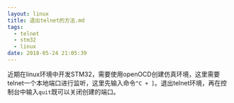 ```yaml
---
layout: linux
title: 退出telnet的方法.md
tags:
  - telnet
  - stm32
  - linux
date: 2018-05-24 21:05:39
---
```



近期在linux环境中开发STM32，需要使用openOCD创建仿真环境，这里需要telnet一个本地端口进行监听，这里先输入命令`^C + ]`。退出telnet环境，再在控制台中输入`quit`既可以关闭创建的端口。
